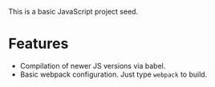 This is a basic JavaScript project seed.

Features
===========
* Compilation of newer JS versions via babel.
* Basic webpack configuration. Just type ```webpack``` to build.